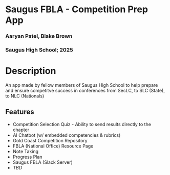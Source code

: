 # Saugus FBLA - Competition Prep App
### Aaryan Patel, Blake Brown
### Saugus High School; 2025

# Description
An app made by fellow members of Saugus High School to help prepare and ensure competitve success in conferences from SecLC, to SLC (State), to NLC (Nationals)


## Features
- Competition Selection Quiz - Ability to send results directly to the chapter
- AI Chatbot (w/ embedded competencies & rubrics)
- Gold Coast Competition Repository
- FBLA (National Office) Resource Page
- Note Taking
- Progress Plan
- Saugus FBLA (Slack Server)
- *TBD*
